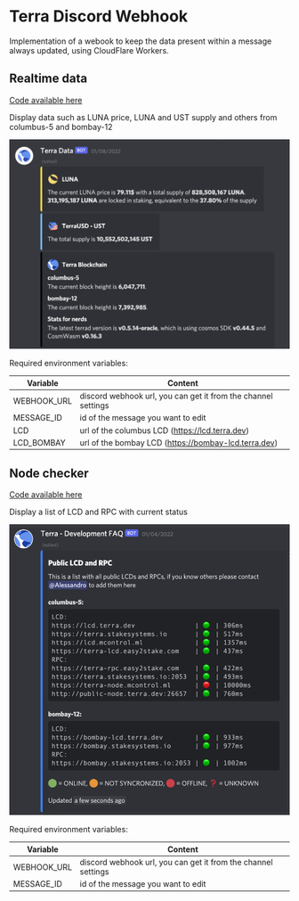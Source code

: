 

# Terra Discord Webhook
Implementation of a webook to keep the data present within a message always updated, using CloudFlare Workers.

## Realtime data
[Code available here](/realtimeData.js)

Display data such as LUNA price, LUNA and UST supply and others from columbus-5 and bombay-12

<img src="/img/realtime-data.png" width="600" />

Required environment variables:

| Variable      | Content                                                         |
| ------------- | --------------------------------------------------------------- |
| WEBHOOK_URL   | discord webhook url, you can get it from the channel settings   |
| MESSAGE_ID    | id of the message you want to edit                              |
| LCD           | url of the columbus LCD (https://lcd.terra.dev)                 |
| LCD_BOMBAY    | url of the bombay LCD (https://bombay-lcd.terra.dev)            |


## Node checker
[Code available here](/nodeChecker.js)

Display a list of LCD and RPC with current status

<img src="/img/node-checker.png" width="600" />

Required environment variables:

| Variable      | Content                                                         |
| ------------- | --------------------------------------------------------------- |
| WEBHOOK_URL   | discord webhook url, you can get it from the channel settings   |
| MESSAGE_ID    | id of the message you want to edit                              |
